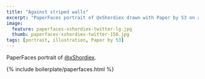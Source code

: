 ```yaml
---
title: "Against striped walls"
excerpt: "PaperFaces portrait of @xShordiex drawn with Paper by 53 on an iPad."
image: 
  feature: paperfaces-xshordiex-twitter-lg.jpg
  thumb: paperfaces-xshordiex-twitter-150.jpg
tags: [portrait, illustration, Paper by 53]
---
```


PaperFaces portrait of [@xShordiex](http://twitter.com/xShordiex).

{% include boilerplate/paperfaces.html %}